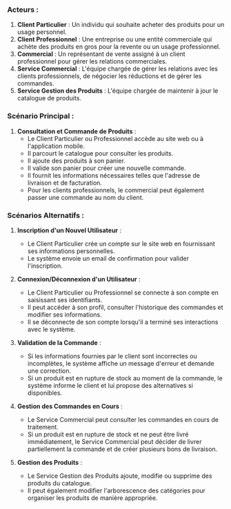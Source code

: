 ### Acteurs :

1. **Client Particulier** : Un individu qui souhaite acheter des produits pour un usage personnel.
2. **Client Professionnel** : Une entreprise ou une entité commerciale qui achète des produits en gros pour la revente ou un usage professionnel.
3. **Commercial** : Un représentant de vente assigné à un client professionnel pour gérer les relations commerciales.
4. **Service Commercial** : L'équipe chargée de gérer les relations avec les clients professionnels, de négocier les réductions et de gérer les commandes.
5. **Service Gestion des Produits** : L'équipe chargée de maintenir à jour le catalogue de produits.

### Scénario Principal :

1. **Consultation et Commande de Produits** :
   - Le Client Particulier ou Professionnel accède au site web ou à l'application mobile.
   - Il parcourt le catalogue pour consulter les produits.
   - Il ajoute des produits à son panier.
   - Il valide son panier pour créer une nouvelle commande.
   - Il fournit les informations nécessaires telles que l'adresse de livraison et de facturation.
   - Pour les clients professionnels, le commercial peut également passer une commande au nom du client.

### Scénarios Alternatifs :

1. **Inscription d'un Nouvel Utilisateur** :
   - Le Client Particulier crée un compte sur le site web en fournissant ses informations personnelles.
   - Le système envoie un email de confirmation pour valider l'inscription.

2. **Connexion/Déconnexion d'un Utilisateur** :
   - Le Client Particulier ou Professionnel se connecte à son compte en saisissant ses identifiants.
   - Il peut accéder à son profil, consulter l'historique des commandes et modifier ses informations.
   - Il se déconnecte de son compte lorsqu'il a terminé ses interactions avec le système.

3. **Validation de la Commande** :
   - Si les informations fournies par le client sont incorrectes ou incomplètes, le système affiche un message d'erreur et demande une correction.
   - Si un produit est en rupture de stock au moment de la commande, le système informe le client et lui propose des alternatives si disponibles.

4. **Gestion des Commandes en Cours** :
   - Le Service Commercial peut consulter les commandes en cours de traitement.
   - Si un produit est en rupture de stock et ne peut être livré immédiatement, le Service Commercial peut décider de livrer partiellement la commande et de créer plusieurs bons de livraison.

5. **Gestion des Produits** :
   - Le Service Gestion des Produits ajoute, modifie ou supprime des produits du catalogue.
   - Il peut également modifier l'arborescence des catégories pour organiser les produits de manière appropriée.
